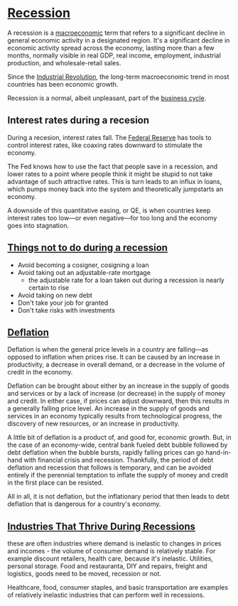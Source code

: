 # [Recession](https://www.investopedia.com/terms/r/recession.asp)

A recession is a [macroeconomic](https://www.investopedia.com/terms/m/macroeconomics.asp) term that refers to a significant decline in general economic activity in a designated region. It's a significant decline in economic activity spread across the economy, lasting more than a few months, normally visible in real GDP, real income, employment, industrial production, and wholesale-retail sales.

Since the [Industrial Revolution](https://www.investopedia.com/terms/i/industrial-revolution.asp), the long-term macroeconomic trend in most countries has been economic growth.

Recession is a normal, albeit unpleasant, part of the [business cycle](https://www.investopedia.com/terms/b/businesscycle.asp).

## Interest rates during a recesion

During a recesion, interest rates fall. The [Federal Reserve](https://www.investopedia.com/terms/f/federalreservebank.asp) has tools to control interest rates, like coaxing rates downward to stimulate the economy.

The Fed knows how to use the fact that people save in a recession, and lower rates to a point where people think it might be stupid to not take advantage of such attractive rates. This is turn leads to an influx in loans, which pumps money back into the system and theoretically jumpstarts an economy.

A downside of this quantitative easing, or QE, is when countries keep interest rates too low—or even negative—for too long and the economy goes into stagnation.

## [Things not to do during a recession](https://www.investopedia.com/articles/pf/09/avoid-five-recession-risks.asp)

* Avoid becoming a cosigner, cosigning a loan
* Avoid taking out an adjustable-rate mortgage
    - the adjustable rate for a loan taken out during a recession is nearly certain to rise
* Avoid taking on new debt
* Don't take your job for granted
* Don't take risks with investments

## [Deflation](https://www.investopedia.com/terms/d/deflation.asp)

Deflation is when the general price levels in a country are falling—as opposed to inflation when prices rise. It can be caused by an increase in productivity, a decrease in overall demand, or a decrease in the volume of credit in the economy.

Deflation can be brought about either by an increase in the supply of goods and services or by a lack of increase (or decrease) in the supply of money and credit. In either case, if prices can adjust downward, then this results in a generally falling price level. An increase in the supply of goods and services in an economy typically results from technological progress, the discovery of new resources, or an increase in productivity.

A little bit of deflation is a product of, and good for, economic growth. But, in the case of an economy-wide, central bank fueled debt bubble followed by debt deflation when the bubble bursts, rapidly falling prices can go hand-in-hand with financial crisis and recession. Thankfully, the period of debt deflation and recession that follows is temporary, and can be avoided entirely if the perennial temptation to inflate the supply of money and credit in the first place can be resisted. 

All in all, it is not deflation, but the inflationary period that then leads to debt deflation that is dangerous for a country's economy.

## [Industries That Thrive During Recessions](https://www.investopedia.com/articles/stocks/08/industries-thrive-on-recession.asp)

these are often industries where demand is inelastic to changes in prices and incomes - the volume of consumer demand is relatively stable. For example discount retailers, health care, because it's inelastic. Utilities, personal storage.  Food and restauranta, DIY and repairs, freight and logistics, goods need to be moved, recession or not.

Healthcare, food, consumer staples, and basic transportation are examples of relatively inelastic industries that can perform well in recessions.
